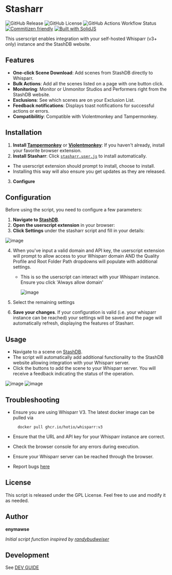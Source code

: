 # Stasharr

![GitHub Release](https://img.shields.io/github/v/release/enymawse/stasharr?style=for-the-badge)
![GitHub License](https://img.shields.io/github/license/enymawse/stasharr?style=for-the-badge)
![GitHub Actions Workflow Status](https://img.shields.io/github/actions/workflow/status/enymawse/stasharr/release-please.yml?style=for-the-badge)
[![Commitizen friendly](https://img.shields.io/badge/commitizen-friendly-brightgreen.svg?style=for-the-badge)](http://commitizen.github.io/cz-cli/)
[![Built with SolidJS](https://img.shields.io/badge/Built%20with-SolidJS-blue?style=for-the-badge)](https://github.com/solidjs/solid)

This userscript enables integration with your self-hosted Whisparr (v3+ only) instance and the StashDB website.

## Features

- **One-click Scene Download**: Add scenes from StashDB directly to Whisparr.
- **Bulk Actions**: Add all the scenes listed on a page with one button click.
- **Monitoring**: Monitor or Unmonitor Studios and Performers right from the StashDB website.
- **Exclusions**: See which scenes are on your Exclusion List.
- **Feedback notifications**: Displays toast notifications for successful actions or errors.
- **Compatibilitiy**: Compatible with Violentmonkey and Tampermonkey.

## Installation

1. **Install [Tampermonkey](https://www.tampermonkey.net/)** or **[Violentmonkey](https://violentmonkey.github.io/)**: If you haven't already, install your favorite browser extension.
2. **Install Stasharr**: Click [`stasharr.user.js`](https://github.com/enymawse/stasharr/releases/latest/download/stasharr.user.js) to install automatically.

- The userscript extension should prompt to install, choose to install.
- Installing this way will also ensure you get updates as they are released.

3. **Configure**

## Configuration

Before using the script, you need to configure a few parameters:

1. **Navigate to [StashDB](https://stashdb.org)**.
2. **Open the userscript extension** in your browser:
3. **Click Settings** under the stasharr script and fill in your details:

![image](https://github.com/user-attachments/assets/5556ae1a-39b9-43cd-922b-00cf39a219f9)



4. When you've input a valid domain and API key, the userscript extension will prompt to allow access to your Whisparr domain AND the Quality Profile and Root Folder Path dropdowns will populate with additional settings.

   - This is so the userscript can interact with your Whisparr instance. Ensure you click 'Always allow domain'

     ![image](https://github.com/user-attachments/assets/9804d74c-9c57-4046-85ec-6f6b182cf397)

5. Select the remaining settings
6. **Save your changes**. If your configuration is valid (i.e. your whisparr instance can be reached) your settings will be saved and the page will automatically refresh, displaying the features of Stasharr.

## Usage

- Navigate to a scene on [StashDB](https://stashdb.org/).
- The script will automatically add additional functionality to the StashDB website allowing integration with your Whisparr server.
- Click the buttons to add the scene to your Whisparr server. You will receive a feedback indicating the status of the operation.

![image](https://github.com/user-attachments/assets/19c5e14d-8e86-41ef-b701-b6b8cd7e11e0)
![image](https://github.com/user-attachments/assets/6a0d105d-b903-43b2-85dd-5b5c4f7a8173)

## Troubleshooting

- Ensure you are using Whisparr V3. The latest docker image can be pulled via

        docker pull ghcr.io/hotio/whisparr:v3

- Ensure that the URL and API key for your Whisparr instance are correct.
- Check the browser console for any errors during execution.
- Ensure your Whisparr server can be reached through the browser.
- Report bugs [here](https://github.com/enymawse/stasharr/issues/new/choose)

## License

This script is released under the GPL License. Feel free to use and modify it as needed.

## Author

**enymawse**

<em>Initial script function inspired by [randybudweiser](https://github.com/randybudweiser/stash2whisparr)</em>

## Development

See [DEV GUIDE](DEVELOPMENT.md)
